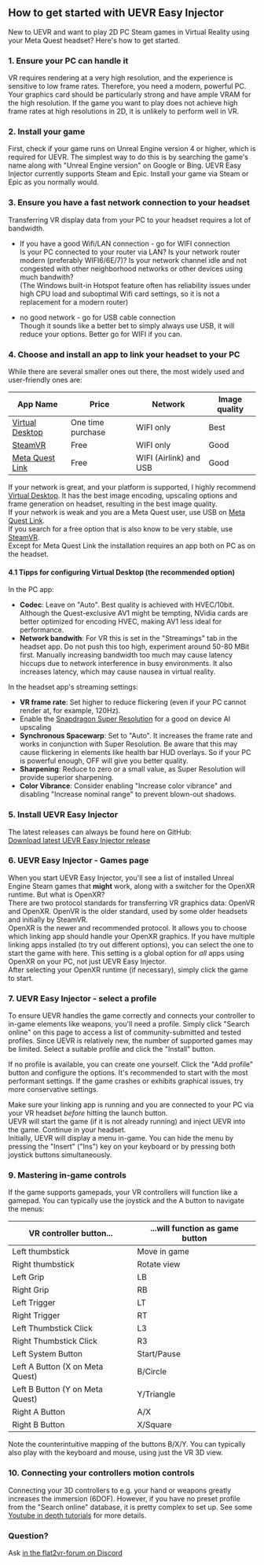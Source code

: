 ## How to get started with UEVR Easy Injector
New to UEVR and want to play 2D PC Steam games in Virtual Reality using your Meta Quest headset? Here's how to get started.

### 1. Ensure your PC can handle it
VR requires rendering at a very high resolution, and the experience is sensitive to low frame rates. Therefore, you need a modern, powerful PC. Your graphics card should be particularly strong and have ample VRAM for the high resolution. If the game you want to play does not achieve high frame rates at high resolutions in 2D, it is unlikely to perform well in VR.

### 2. Install your game
First, check if your game runs on Unreal Engine version 4 or higher, which is required for UEVR. The simplest way to do this is by searching the game's name along with "Unreal Engine version" on Google or Bing. UEVR Easy Injector currently supports Steam and Epic. Install your game via Steam or Epic as you normally would.

### 3. Ensure you have a fast network connection to your headset
Transferring VR display data from your PC to your headset requires a lot of bandwidth.

- If you have a good Wifi/LAN connection - go for WIFI connection  
Is your PC connected to your router via LAN? Is your network router modern (preferably WIFI6/6E/7)? 
Is your network channel idle and not congested with other neighborhood networks or other devices using much bandwith?  
(The Windows built-in Hotspot feature often has reliability issues under high CPU load and suboptimal Wifi card settings, so it is not a replacement for a modern router)

- no good network - go for USB cable connection  
Though it sounds like a better bet to simply always use USB, it will reduce your options. Better go for WIFI if you can.

### 4. Choose and install an app to link your headset to your PC
While there are several smaller ones out there, the most widely used and user-friendly ones are:

| App Name | Price | Network | Image quality |
|----------|-------|---------|---------------|
| [Virtual Desktop](https://www.vrdesktop.net/) | One time purchase | WIFI only | Best | 
| [SteamVR](https://store.steampowered.com/app/250820/SteamVR/) | Free | WIFI only | Good |
| [Meta Quest Link](https://www.meta.com/en-us/help/quest/pcvr/) | Free  | WIFI (Airlink) and USB | Good |

If your network is great, and your platform is supported, I highly recommend [Virtual Desktop](https://www.vrdesktop.net/).
It has the best image encoding, upscaling options and frame generation on headset, resulting in the best image quality.  
If your network is weak and you are a Meta Quest user, use USB on [Meta Quest Link](https://www.meta.com/en-us/help/quest/pcvr/).  
If you search for a free option that is also know to be very stable, use [SteamVR](https://store.steampowered.com/app/250820/SteamVR/).  
Except for Meta Quest Link the installation requires an app both on PC as on the headset.

#### 4.1 Tipps for configuring Virtual Desktop (the recommended option)
In the PC app:
* __Codec__: Leave on "Auto". Best quality is achieved with HVEC/10bit. Although the Quest-exclusive AV1 might be tempting, NVidia cards are better optimized for encoding HVEC, making AV1 less ideal for performance.
* __Network bandwith__: For VR this is set in the "Streamings" tab in the headset app. Do not push this too high, experiment around 50-80 MBit first. Manually increasing bandwidth too much may cause latency hiccups due to network interference in busy environments. It also increases latency, which may cause nausea in virtual reality.

In the headset app's streaming settings:
* __VR frame rate__: Set higher to reduce flickering (even if your PC cannot render at, for example, 120Hz).
* Enable the [Snapdragon Super Resolution](https://www.qualcomm.com/developer/blog/2023/04/using-super-resolution-boost-resolution-virtual-reality) for a good on device AI upscaling
* __Synchronous Spacewarp__: Set to "Auto". It increases the frame rate and works in conjunction with Super Resolution. Be aware that this may cause flickering in elements like health bar HUD overlays. So if your PC is powerful enough, OFF will give you better quality.
* __Sharpening__: Reduce to zero or a small value, as Super Resolution will provide superior sharpening.
* __Color Vibrance__: Consider enabling "Increase color vibrance" and disabling "Increase nominal range" to prevent blown-out shadows.

### 5. Install UEVR Easy Injector
The latest releases can always be found here on GitHub:  
<a href="https://github.com/oduis/UEVRDeluxe/releases" class="download-link">Download latest UEVR Easy Injector release</a>

### 6. UEVR Easy Injector - Games page
When you start UEVR Easy Injector, you'll see a list of installed Unreal Engine Steam games that __might__ work, along with a switcher for the OpenXR runtime. But what is OpenXR?  
There are two protocol standards for transferring VR graphics data: OpenVR and OpenXR. OpenVR is the older standard, used by some older headsets and initially by SteamVR.  
OpenXR is the newer and recommended protocol. It allows you to choose which linking app should handle your OpenXR graphics. If you have multiple linking apps installed (to try out different options), you can select the one to start the game with here. This setting is a global option for *all* apps using OpenXR on your PC, not just UEVR Easy Injector.  
After selecting your OpenXR runtime (if necessary), simply click the game to start.

### 7. UEVR Easy Injector - select a profile
To ensure UEVR handles the game correctly and connects your controller to in-game elements like weapons, you'll need a profile. Simply click "Search online" on this page to access a list of community-submitted and tested profiles. Since UEVR is relatively new, the number of supported games may be limited. Select a suitable profile and click the "Install" button.

If no profile is available, you can create one yourself. Click the "Add profile" button and configure the options. It's recommended to start with the most performant settings. If the game crashes or exhibits graphical issues, try more conservative settings.

Make sure your linking app is running and you are connected to your PC via your VR headset *before* hitting the launch button.  
UEVR will start the game (if it is not already running) and inject UEVR into the game. Continue in your headset.  
Initially, UEVR will display a menu in-game. You can hide the menu by pressing the "Insert" ("Ins") key on your keyboard or by pressing both joystick buttons simultaneously.

### 9. Mastering in-game controls
If the game supports gamepads, your VR controllers will function like a gamepad. You can typically use the joystick and the A button to navigate the menus:

| VR controller button... | ...will function as game button |
|----------------------|------------------------------|
| Left thumbstick | Move in game |
| Right thumbstick | Rotate view |
| Left Grip | LB |
| Right Grip | RB |
| Left Trigger | LT |
| Right Trigger | RT |
| Left Thumbstick Click | L3 |
| Right Thumbstick Click | R3 |
| Left System Button | Start/Pause |
| Left A Button (X on Meta Quest) | B/Circle |
| Left B Button (Y on Meta Quest) | Y/Triangle |
| Right A Button | A/X |
| Right B Button | X/Square |

Note the counterintuitive mapping of the buttons B/X/Y.
You can typically also play with the keyboard and mouse, using just the VR 3D view.

### 10. Connecting your controllers motion controls
Connecting your 3D controllers to e.g. your hand or weapons greatly increases the immersion (6DOF).
However, if you have no preset profile from the "Search online" database, it is pretty complex to set up.
See some [Youtube in depth tutorials](https://www.youtube.com/watch?v=4ccaX8Hr1JU) for more details.

### Question?
Ask [in the flat2vr-forum on Discord](https://discord.com/channels/747967102895390741/1020440446389993542)